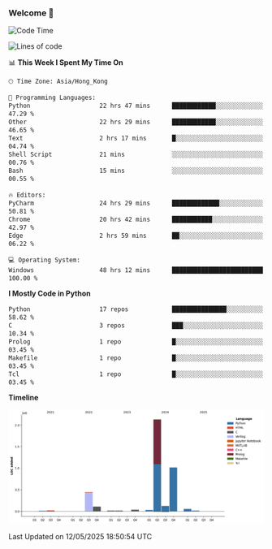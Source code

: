 ### Welcome 👋

<!--START_SECTION:waka-->
![Code Time](http://img.shields.io/badge/Code%20Time-1%2C970%20hrs%2030%20mins-blue)

![Lines of code](https://img.shields.io/badge/From%20Hello%20World%20I%27ve%20Written-4.0%20million%20lines%20of%20code-blue)

📊 **This Week I Spent My Time On** 

```text
🕑︎ Time Zone: Asia/Hong_Kong

💬 Programming Languages: 
Python                   22 hrs 47 mins      ████████████░░░░░░░░░░░░░   47.29 % 
Other                    22 hrs 29 mins      ████████████░░░░░░░░░░░░░   46.65 % 
Text                     2 hrs 17 mins       █░░░░░░░░░░░░░░░░░░░░░░░░   04.74 % 
Shell Script             21 mins             ░░░░░░░░░░░░░░░░░░░░░░░░░   00.76 % 
Bash                     15 mins             ░░░░░░░░░░░░░░░░░░░░░░░░░   00.55 % 

🔥 Editors: 
PyCharm                  24 hrs 29 mins      █████████████░░░░░░░░░░░░   50.81 % 
Chrome                   20 hrs 42 mins      ███████████░░░░░░░░░░░░░░   42.97 % 
Edge                     2 hrs 59 mins       ██░░░░░░░░░░░░░░░░░░░░░░░   06.22 % 

💻 Operating System: 
Windows                  48 hrs 12 mins      █████████████████████████   100.00 % 
```

**I Mostly Code in Python** 

```text
Python                   17 repos            ███████████████░░░░░░░░░░   58.62 % 
C                        3 repos             ███░░░░░░░░░░░░░░░░░░░░░░   10.34 % 
Prolog                   1 repo              █░░░░░░░░░░░░░░░░░░░░░░░░   03.45 % 
Makefile                 1 repo              █░░░░░░░░░░░░░░░░░░░░░░░░   03.45 % 
Tcl                      1 repo              █░░░░░░░░░░░░░░░░░░░░░░░░   03.45 % 
```



**Timeline**

![Lines of Code chart](https://raw.githubusercontent.com/xhj2501/xhj2501/main/assets/bar_graph.png)


 Last Updated on 12/05/2025 18:50:54 UTC
<!--END_SECTION:waka-->

